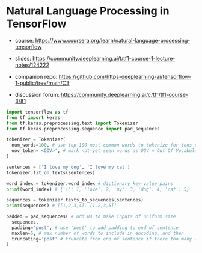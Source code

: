 # Natural Language Processing in TensorFlow

- course: https://www.coursera.org/learn/natural-language-processing-tensorflow

- slides: https://community.deeplearning.ai/t/tf1-course-1-lecture-notes/124222

- companion repo: https://github.com/https-deeplearning-ai/tensorflow-1-public/tree/main/C3

- discussion forum: https://community.deeplearning.ai/c/tf1/tf1-course-3/81

```py
import tensorflow as tf
from tf import keras
from tf.keras.preprocessing.text import Tokenizer
from tf.keras.preprocessing.sequence import pad_sequences

tokenizer = Tokenizer(
  num_words=100, # use top 100 most-common words to tokenize for tons of data
  oov_token='<OOV>', # mark not-yet-seen words as OOV = Out Of Vocabulary
)

sentences = ['I love my dog', 'I love my cat']
tokenizer.fit_on_texts(sentences)

word_index = tokenizer.word_index # dictionary key-value pairs
print(word_index) # {'i': 1, 'love': 2, 'my': 3, 'dog': 4, 'cat': 5}

sequences = tokenizer.texts_to_sequences(sentences)
print(sequences) # [[1,2,3,4], [1,2,3,5]]

padded = pad_sequences( # add 0s to make inputs of uniform size
  sequences,
  padding='post', # use 'post' to add padding to end of sentence
  maxlen=5, # max number of words to include in encoding, and then
  truncating='post' # truncate from end of sentence if there too many words in sentence
)
```
